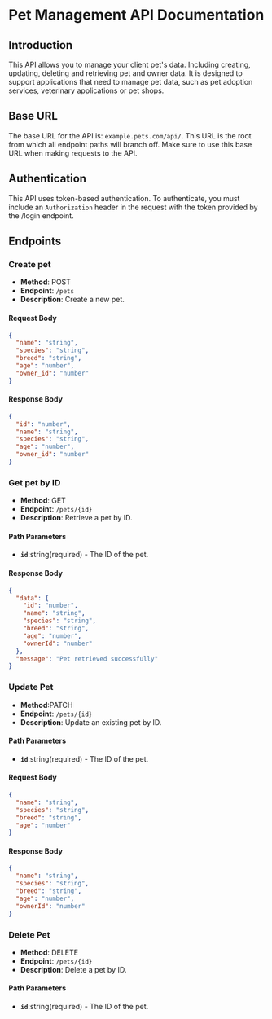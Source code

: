 # Pet Management API Documentation

## Introduction

This API allows you to manage your client pet's data. Including creating, updating, deleting and retrieving pet and owner data. It is designed to support applications that need to manage pet data, such as pet adoption services, veterinary applications or pet shops.

## Base URL

The base URL for the API is: `example.pets.com/api/`.
This URL is the root from which all endpoint paths will branch off. Make sure to use this base URL when making requests to the API.

## Authentication

This API uses token-based authentication. To authenticate, you must include an `Authorization` header in the request with the token provided by the /login endpoint.

## Endpoints

### Create pet

- **Method**: POST
- **Endpoint**: `/pets`
- **Description**: Create a new pet.

#### Request Body

```json
{
  "name": "string",
  "species": "string",
  "breed": "string",
  "age": "number",
  "owner_id": "number"
}
```

#### Response Body

```json
{
  "id": "number",
  "name": "string",
  "species": "string",
  "age": "number",
  "owner_id": "number"
}
```

### Get pet by ID

- **Method**: GET
- **Endpoint**: `/pets/{id}`
- **Description**: Retrieve a pet by ID.

#### Path Parameters

- **`id`**:string(required) - The ID of the pet.

#### Response Body

```json
{
  "data": {
    "id": "number",
    "name": "string",
    "species": "string",
    "breed": "string",
    "age": "number",
    "ownerId": "number"
  },
  "message": "Pet retrieved successfully"
}
```

### Update Pet

- **Method**:PATCH
- **Endpoint**: `/pets/{id}`
- **Description**: Update an existing pet by ID.

#### Path Parameters

- **`id`**:string(required) - The ID of the pet.

#### Request Body

```json
{
  "name": "string",
  "species": "string",
  "breed": "string",
  "age": "number"
}
```

#### Response Body

```json
{
  "name": "string",
  "species": "string",
  "breed": "string",
  "age": "number",
  "ownerId": "number"
}
```

### Delete Pet

- **Method**: DELETE
- **Endpoint**: `/pets/{id}`
- **Description**: Delete a pet by ID.

#### Path Parameters

- **`id`**:string(required) - The ID of the pet.

